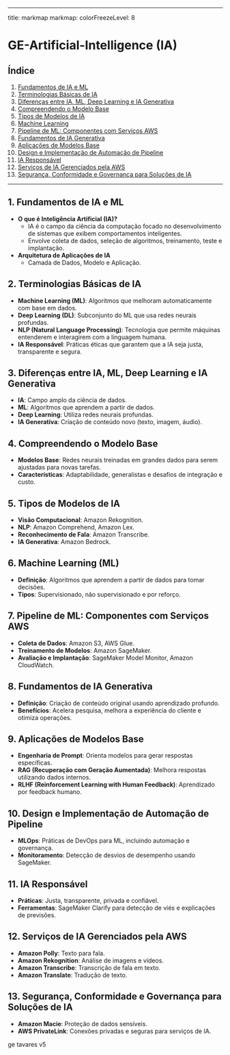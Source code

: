 
---
title: markmap
markmap:
  colorFreezeLevel: 8 
# GE-Artificial-Intelligence (IA)



## Índice
1. [Fundamentos de IA e ML](#fundamentos-de-ia-e-ml)
2. [Terminologias Básicas de IA](#terminologias-básicas-de-ia)
3. [Diferenças entre IA, ML, Deep Learning e IA Generativa](#diferenças-entre-ia-ml-deep-learning-e-ia-generativa)
4. [Compreendendo o Modelo Base](#compreendendo-o-modelo-base)
5. [Tipos de Modelos de IA](#tipos-de-modelos-de-ia)
6. [Machine Learning](#machine-learning)
7. [Pipeline de ML: Componentes com Serviços AWS](#pipeline-de-ml-componentes-com-serviços-aws)
8. [Fundamentos de IA Generativa](#fundamentos-de-ia-generativa)
9. [Aplicações de Modelos Base](#aplicações-de-modelos-base)
10. [Design e Implementação de Automação de Pipeline](#design-e-implementação-de-automação-de-pipeline)
11. [IA Responsável](#ia-responsável)
12. [Serviços de IA Gerenciados pela AWS](#serviços-de-ia-gerenciados-pela-aws)
13. [Segurança, Conformidade e Governança para Soluções de IA](#segurança-conformidade-e-governança-para-soluções-de-ia)

---

## 1. Fundamentos de IA e ML
- **O que é Inteligência Artificial (IA)?**
  - IA é o campo da ciência da computação focado no desenvolvimento de sistemas que exibem comportamentos inteligentes.
  - Envolve coleta de dados, seleção de algoritmos, treinamento, teste e implantação.
- **Arquitetura de Aplicações de IA**
  - Camada de Dados, Modelo e Aplicação.
  
## 2. Terminologias Básicas de IA
- **Machine Learning (ML)**: Algoritmos que melhoram automaticamente com base em dados.
- **Deep Learning (DL)**: Subconjunto do ML que usa redes neurais profundas.
- **NLP (Natural Language Processing)**: Tecnologia que permite máquinas entenderem e interagirem com a linguagem humana.
- **IA Responsável**: Práticas éticas que garantem que a IA seja justa, transparente e segura.

## 3. Diferenças entre IA, ML, Deep Learning e IA Generativa
- **IA**: Campo amplo da ciência de dados.
- **ML**: Algoritmos que aprendem a partir de dados.
- **Deep Learning**: Utiliza redes neurais profundas.
- **IA Generativa**: Criação de conteúdo novo (texto, imagem, áudio).

## 4. Compreendendo o Modelo Base
- **Modelos Base**: Redes neurais treinadas em grandes dados para serem ajustadas para novas tarefas.
- **Características**: Adaptabilidade, generalistas e desafios de integração e custo.

## 5. Tipos de Modelos de IA
- **Visão Computacional**: Amazon Rekognition.
- **NLP**: Amazon Comprehend, Amazon Lex.
- **Reconhecimento de Fala**: Amazon Transcribe.
- **IA Generativa**: Amazon Bedrock.

## 6. Machine Learning (ML)
- **Definição**: Algoritmos que aprendem a partir de dados para tomar decisões.
- **Tipos**: Supervisionado, não supervisionado e por reforço.

## 7. Pipeline de ML: Componentes com Serviços AWS
- **Coleta de Dados**: Amazon S3, AWS Glue.
- **Treinamento de Modelos**: Amazon SageMaker.
- **Avaliação e Implantação**: SageMaker Model Monitor, Amazon CloudWatch.

## 8. Fundamentos de IA Generativa
- **Definição**: Criação de conteúdo original usando aprendizado profundo.
- **Benefícios**: Acelera pesquisa, melhora a experiência do cliente e otimiza operações.

## 9. Aplicações de Modelos Base
- **Engenharia de Prompt**: Orienta modelos para gerar respostas específicas.
- **RAG (Recuperação com Geração Aumentada)**: Melhora respostas utilizando dados internos.
- **RLHF (Reinforcement Learning with Human Feedback)**: Aprendizado por feedback humano.

## 10. Design e Implementação de Automação de Pipeline
- **MLOps**: Práticas de DevOps para ML, incluindo automação e governança.
- **Monitoramento**: Detecção de desvios de desempenho usando SageMaker.

## 11. IA Responsável
- **Práticas**: Justa, transparente, privada e confiável.
- **Ferramentas**: SageMaker Clarify para detecção de viés e explicações de previsões.

## 12. Serviços de IA Gerenciados pela AWS
- **Amazon Polly**: Texto para fala.
- **Amazon Rekognition**: Análise de imagens e vídeos.
- **Amazon Transcribe**: Transcrição de fala em texto.
- **Amazon Translate**: Tradução de texto.

## 13. Segurança, Conformidade e Governança para Soluções de IA
- **Amazon Macie**: Proteção de dados sensíveis.
- **AWS PrivateLink**: Conexões privadas e seguras para serviços de IA.

ge tavares v5